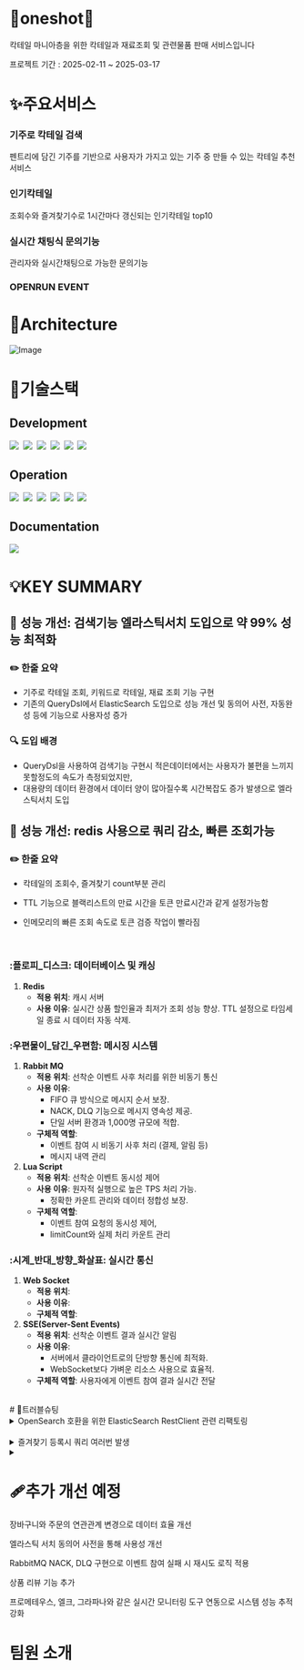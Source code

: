 # 🍹oneshot🍷 
칵테일 마니아층을 위한 칵테일과 재료조회 및 관련물품 판매 서비스입니다

프로젝트 기간 : 2025-02-11 ~ 2025-03-17


# ✨주요서비스
### 기주로 칵테일 검색
펜트리에 담긴 기주를 기반으로 사용자가 가지고 있는 기주 중 만들 수 있는 칵테일 추천서비스
### 인기칵테일
조회수와 즐겨찾기수로 1시간마다 갱신되는 인기칵테일 top10
### 실시간 채팅식 문의기능
관리자와 실시간채팅으로 가능한 문의기능
### OPENRUN EVENT 



#  📌Architecture
![Image](https://github.com/user-attachments/assets/abcbde92-2429-4589-b48f-82d471362266)

# 🔧기술스택

## Development
<img src="https://img.shields.io/badge/Java-007396?style=flat-square&logo=OpenJDK&logoColor=white">&nbsp;
<img src="https://img.shields.io/badge/Redis-DC382D?style=flat-square&logo=redis&logoColor=white">&nbsp;
<img src="https://img.shields.io/badge/MySQL-4479A1?style=flat-square&logo=mysql&logoColor=white">&nbsp;
<img src="https://img.shields.io/badge/Spring Boot-6DB33F?style=flat-square&logo=springboot&logoColor=white">&nbsp;
<img src="https://img.shields.io/badge/Spring-6DB33F?style=flat-square&logo=spring&logoColor=white">&nbsp;
<img src="https://img.shields.io/badge/elasticsearch-%230377CC.svg?style=for-the-badge&logo=elasticsearch&logoColor=white">&nbsp;


## Operation
<img src="https://img.shields.io/badge/Docker-2496ED?style=flat-square&logo=Docker&logoColor=white"/>&nbsp;
<img src="https://img.shields.io/badge/Amazon EC2-FF9900?style=flat-square&logo=amazonec2&logoColor=white">&nbsp;
<img src="https://img.shields.io/badge/Amazon AWS-232F3E?style=flat-square&logo=amazonaws&logoColor=white">&nbsp;
<img src="https://img.shields.io/badge/GitHub Actions-2088FF?style=flat-square&logo=githubactions&logoColor=white">&nbsp;
<img src="https://img.shields.io/badge/git-%23F05033.svg?style=for-the-badge&logo=git&logoColor=white"/>&nbsp;
<img src="https://img.shields.io/badge/github-%23121011.svg?style=for-the-badge&logo=github&logoColor=white"/>&nbsp;


##  Documentation
<img src="https://img.shields.io/badge/jira-%230A0FFF.svg?style=for-the-badge&logo=jira&logoColor=white"/>&nbsp;



# 💡KEY SUMMARY

## 🚀 성능 개선: 검색기능 엘라스틱서치 도입으로 약 99% 성능 최적화

### ✏️ **한줄 요약**
- 기주로 칵테일 조회, 키워드로 칵테일, 재료 조회 기능 구현
- 기존의 QueryDsl에서 ElasticSearch 도입으로 성능 개선 및 동의어 사전, 자동완성 등에 기능으로 사용자성 증가
  </br>
### **🔍 도입 배경**
- QueryDsl을 사용하여 검색기능 구현시 적은데이터에서는 사용자가 불편을 느끼지 못할정도의 속도가 측정되었지만,
- 대용량의 데이터 환경에서 데이터 양이 많아질수록 시간복잡도 증가 발생으로 엘라스틱서치 도입
  </br>

## 🚀 성능 개선: redis 사용으로 쿼리 감소, 빠른 조회가능

### ✏️ **한줄 요약**
- 칵테일의 조회수, 즐겨찾기 count부분 관리
- TTL 기능으로 블랙리스트의 만료 시간을 토큰 만료시간과 같게 설정가능함
- 인메모리의 빠른 조회 속도로 토큰 검증 작업이 빨라짐

  </br>

### :플로피_디스크: **데이터베이스 및 캐싱**
1. **Redis**
   - **적용 위치**: 캐시 서버
   - **사용 이유**: 실시간 상품 할인율과 최저가 조회 성능 향상. TTL 설정으로 타임세일 종료 시 데이터 자동 삭제.
### :우편물이_담긴_우편함: 메시징 시스템
1. **Rabbit MQ**
   - **적용 위치**: 선착순 이벤트 사후 처리를 위한 비동기 통신
   - **사용 이유**:
     - FIFO 큐 방식으로 메시지 순서 보장.
     - NACK, DLQ 기능으로 메시지 영속성 제공.
     - 단일 서버 환경과 1,000명 규모에 적합.
   - **구체적 역할**:
     - 이벤트 참여 시 비동기 사후 처리 (결제, 알림 등)
     -  메시지 내역 관리
2. **Lua Script**
   - **적용 위치**: 선착순 이벤트 동시성 제어
   - **사용 이유**: 원자적 실행으로 높은 TPS 처리 가능.
        - 정확한 카운트 관리와 데이터 정합성 보장.
   - **구체적 역할**:
        - 이벤트 참여 요청의 동시성 제어,
        - limitCount와 실제 처리 카운트 관리
### :시계_반대_방향_화살표: 실시간 통신
1. **Web Socket**
   - **적용 위치**:
   - **사용 이유**:
   - **구체적 역할**:
2. **SSE(Server-Sent Events)**
   - **적용 위치**: 선착순 이벤트 결과 실시간 알림
   - **사용 이유**:
        - 서버에서 클라이언트로의 단방향 통신에 최적화.
      -  WebSocket보다 가벼운 리소스 사용으로 효율적.
   - **구체적 역할**: 사용자에게 이벤트 참여 결과 실시간 전달

</br>
 # 📄트러블슈팅
 <details>
  <summary>OpenSearch 호환을 위한 ElasticSearch RestClient 관련 리팩토링</summary>
   - 배포를 위해 docker-compose로 구동하던 ElasticSearch를 AWS에서 구축할 필요가 생겼다.
- OpenSearch와 ElasticSearch의 호환성이 높다는 정보를 듣고 시도

# 시도1 - OpenSearch 관련 라이브러리로 리팩토링 → `삽질`

- 처음에는 OpenSearch 관련해서 나오는 블로그 글들을 활용해서 리팩토링을 시도했다.
- OS와 ES의 빈이 겹치는 에러가 있어서 아래 코드를 SpringApplication에 추가했다.
- `@SpringBootApplication(exclude = {ElasticsearchDataAutoConfiguration.class})`
- 하지만 여전히 문제가 생겨서 ElasticSearch 의존성을 제거해야 한다는 내용을 보고 리팩터링을 시도했다.
- 하다보니 너무 관련된 변경이 많아졌고 이러면 로컬에서 도커로 테스트할 수 없다는 문제점이 생겼다.
- 호환성이 높다는 말에 의심이 돼서 검색해 본 결과 아래의 글을 찾을 수 있었다.

# 시도2 - RestClient를 수정해서 호환되게 변경

- https://flambeeyoga.tistory.com/entry/Spring-elasticsearch-rest-client-853%EC%97%90-opensearch-%EC%97%B0%EA%B2%B0%ED%95%98%EA%B8%B0
- 이 글에서는 나와 비슷하게 ES로 만들어진 프로젝트를 OS 환경에 배포하려고 하고 있었다.
- 요약하자면 **ES와 OS 모두 Rest API 기반**이기 때문에 OS 라이브러리 의존성 없이도 호환이 가능하다!
- 다만 RestClient를 OS에 맞게 변경할 필요가 있었다.
- 하지만 글과는 다르게 Timeout 예외가 발생

```java
Caused by: org.springframework.dao.DataAccessResourceFailureException: Timeout connecting to [[vpc-oneshot-elasticsearch-qm3januchy4i3zzbovj3hdwneq.ap-northeast-2.es.amazonaws.com/172.31.4.176:9200](http://vpc-oneshot-elasticsearch-qm3januchy4i3zzbovj3hdwneq.ap-northeast-2.es.amazonaws.com/172.31.4.176:9200)]
```

# 시도3 - AWS OpenSearch에 접근할 수 있게 보안 설정 변경

- 일단 AWS의 OS 서비스 도메인은 노드 1개로 단순하게 구성했고 VPC 중 서브넷 하나에 선택했다.
- 하지만 보안 설정과 정책을 아무리 바꿔봐도 로컬 환경과 동일한 VPC에 있는 EC2에서 둘 다 접근이 불가능했다.
- 공식문서를 따라서 OS 도메인을 퍼블릭으로 새로 생성하고 호스트/포트/로그인 정보를 바꾸면서 응답을 받는 데에 성공했다.(OS 도메인 생성 겁나 오래 걸림)
- OS는 퍼블릭일 경우 `세분화된 액세스`와 `https 사용`이 강제되고 → Basic Auth와 SSL + 443포트를 사용해야 한다. → **9200 포트를 고집했던 것이 문제의 원인 중의 하나**였음!
- 퍼블릭 도메인에서 포트와 엔드포인트를 적절하게 설정하니 에러코드지만 응답을 받을 수 있었다.

# 시도 2-1 - 이어서 RestClient를 수정해서 호환되게 변경

- 다음부터는 블로그에 나온 상태코드와 같아서 이어서 진행할 수 있었다.
- 블로그에서는 `RestClient` 빈을 직접 생성하는데 우리 프로젝트는 `ClientConfiguration` 가 설정되어 있었다.
- 자세히는 모르지만 최신버전에서 추천되는 방식으로 여러가지 편의기능을 제공하는 것 같다.
- 아무튼 디버그 모드에서 콜스택을 따라가서 확인한 결과 이 친구를 사용하는 방식은 강제로 Header를 바꿔버려서 헤더를 알맞게 수정해도 OS에서 406 Not Acceptable을 반환한다.
- 또 OS와 호환되기 위해서는 추가적이 헤더가 필요했다.
- 결국 `ClientConfiguration` 을 사용하는 방식으로 힘들다고 판단해서 `ElasticsearchClient`를 직접 반환하는 코드로 변경
- 블로그 내용은 코틀린으로 작성되어 자잘한 삽질들이 있었다…

```java
    @Bean
    public ElasticsearchClient elasticsearchClient() {
        // Basic 인증 설정
        final CredentialsProvider credentialsProvider = new BasicCredentialsProvider();
        credentialsProvider.setCredentials(AuthScope.ANY,
                new UsernamePasswordCredentials(username, password));

        Header[] defaultHeaders = new Header[] {
                new BasicHeader("Content-Type", "application/json")
        };

        // RestClientBuilder에 인증 정보/추가헤더 적용
        RestClientBuilder builder = RestClient
                .builder(new HttpHost(host, port, "https"))
                .setDefaultHeaders(defaultHeaders)
                .setHttpClientConfigCallback(httpClientBuilder ->
                        httpClientBuilder
                                .setDefaultCredentialsProvider(credentialsProvider)
                                .addInterceptorLast(new HttpResponseInterceptor() {
                                    @Override
                                    public void process(HttpResponse response, HttpContext context) throws HttpException, IOException {
                                        response.addHeader("X-Elastic-Product", "Elasticsearch");
                                    }
                                })
                );

        RestClient restClient = builder.build();

        ElasticsearchTransport transport = new RestClientTransport(restClient, new JacksonJsonpMapper(objectMapper));

        return new ElasticsearchClient(transport);
    }
```

- 스프링 앱을 실행하면 정상적으로 OpenSearch에 연결되고 실행이 가능하다…

![Image](https://github.com/user-attachments/assets/c779668a-f73e-4dc7-92fa-650cce5a8dd2)

- 로컬 테스트 환경에서는 여전히 도커의 엘라스틱 서치를 사용해야 하기 때문에 아이디, 비밀번호를 요구하지 않고, HTTPS를 사용하지 않는 빈을 하나 더 만들고 프로필을 이용해서 사용 환경을 구분할 수 있도록 했다.
  <!-- 내용 -->
</details>
</br>
 <details>
  <summary>즐겨찾기 등록시 쿼리 여러번 발생</summary>
문제:
Favorite엔티티에 Uesr객체, Cocktail객체를 참조
User객체 반환 시, Cocktail객체 반환 시, Favorite 객체 저장 시 총 쿼리 세 번 발생
즐겨찾기기 등록은 빈번하게 발생하는 요청인데, 한 번의 요청에 세 번의 쿼리발생은
문제라고 인식
문제해결:
findById 대신 **getReferenceById로 프록시 객체 반환
User: getReferenceById
User는 로그인한 유저이기 때문에, userId가 존재하지 않을 가능성이 없다.
따라서 User객체를 프록시 객체로 반환하게 될 때 발생할 문제가 없다.
Cocktail: findById
Cocktail아이디는 입력받아 사용
따라서, Cocktail객체가 존재하지 않을 가능성이 있다. 
그리고 Cocktail객체의 Count 값을 변경시켜야 해서 칵테일 객체는 필요
대신 Cocktail객체가 존재하는지 확인하는 절차를 먼저 거치도록 함
Exist 쿼리문으로 Cocktail객체의 존재확인을 하고, 없다면 예외 발생
이렇게 함으로써 칵테일 객체가 없을 때 불필요한 쿼리발생 방지
Exist 쿼리는 Count쿼리보다도 가볍기 때문에 적절하다고 판단
(findById - 모든 컬럼 데이터를 가져옴
  count - COUNT를 사용하므로 조건에 맞는 모든 행을 확인
  exist - 조건에 맞는 첫 행 발견 시 즉시 반환)
결론
 User는 프록시 객체로 반환: 쿼리발생 X
Cocktail 존재 여부 확인: 쿼리 발생하나 무척 가벼움, exixt 쿼리발생 1
Cocktail 객체 반환: select 쿼리발생 1
Favorite save: update쿼리 발생 1
쿼리 발생횟수는 3번으로 동일하나, exist 쿼리가 가벼우므로 최적화
레디스에 즐겨찾기 카운트값을 캐싱
칵테일 객체의 즐겨찾기카운트컬럼에 직접 접근할 필요가 없어짐
따라서, Cocktail객체도 프록시객체로 저장해도 됨
User 객체는 로그인한 유저의 디테일 정보이므로, Cocktail 객체는 
exist 쿼리문으로 존재하는지 확인하므로, getReferenceById 객체 참조해도
문제되지 않는다고 판단
결론
 User 프록시 객체로 반환: 쿼리발생 X
Cocktail 존재 여부 확인: 쿼리 발생하나 무척 가벼움, exixt 쿼리발생 1
Cocktail 프록시 객체로 반환: 쿼리발생 X
Favorite save: update쿼리 발생 1
쿼리 발생횟수 2번
**일반적인 findById vs getReferenceById:
findById
CopyUser user = userRepository.findById(1L).get();
// 즉시 SELECT 쿼리 실행
// SELECT * FROM user WHERE id = 1

​
getReferenceById
CopyUser userReference = userRepository.getReferenceById(1L);
// 이 시점에는 쿼리 실행 안 함
// 실제 user 데이터가 필요한 시점에 쿼리 실행

​
작동 방식:
Copy// 1. 프록시 객체만 생성 (쿼리 없음)
User userReference = userRepository.getReferenceById(1L);

// 2. 이 시점에는 id만 가지고 있음
Long userId = userReference.getId();  // 쿼리 발생 안 함

// 3. 실제 데이터가 필요한 시점에 쿼리 발생
String userName = userReference.getName();  // 이때 SELECT 쿼리 발생

​
즐겨찾기 생성시에는:
Copy@Transactional
public FavoriteResponseDto createFavorite(CreateFavoriteSDto dto) {
    // 1. 프록시 User 객체 생성 (쿼리 없음)
    User userReference = userRepository.getReferenceById(dto.getUserId());

    // 2. 레시피 조회 (첫 번째 쿼리)
    Recipe recipe = recipeRepository.findById(dto.getRecipeId())
            .orElseThrow(() -> new NotFoundException(ErrorCode.RECIPE_NOT_FOUND));

    // 3. 즐겨찾기 저장 (두 번째 쿼리)
    // 여기서는 User의 실제 데이터가 필요없고 ID만 필요하므로
    // 추가 쿼리 발생하지 않음
    Favorite favorite = Favorite.from(userReference, recipe);
    favoriteRepository.save(favorite);

    return FavoriteResponseDto.from(favorite);
}
  <!-- 내용 -->
</details>

<details>
  <summary></summary>
	다음과 같이 엘라스틱서치의 인덱스 설정을 직접 해주고 도큐먼트에 파일 위치를 

매핑시켜 주었음에도 키바나에서 인덱스를 확인해 보았을 때 인덱스가 자동으로 생성되지 않는 문제가 발생하였습니다.

![Image](https://github.com/user-attachments/assets/564e19ea-32a5-4cda-82d3-cf86b23d97c9)
![Image](https://github.com/user-attachments/assets/9f1a1960-ad8b-4b37-97a2-e1efc68a0c2a)

 

- 인덱스를 생성하기 위해서는 `elasticeSearchRepository`가 필요하다.
    
    엘라스틱서치의 인덱스 정보를 읽고, 이를 기반으로 인덱스를 생성해 주는 것은 `repository`의 책임인데, `elasticSearchRepository` 인터페이스를 구현하지 않았기 때문에 발생한 이슈였다.
    

## Spring Data ElasticSearch가 인덱스를 자동 생성하는 과정

- 애플리케이션이 실행될 때 엘라스틱서치는  `@document` 에너테이션이 달린 클래스를 읽는다.
- 레포지토리 인터페이스를 구현한 레포지토리가 등록되면서, 레포지토리 내부의 `IndexOperations`를 통해 해당 이름의 인덱스가 이미 존재하는지 확인하고, 존재하지 않으면 `@mapping`, `@Setting`의 path 경로에 있는 파일 내용을 기반으로 인덱스를 생성한다.

repository를 사용하지 않고, `operations`를 사용하여 기능을 구현하고 있었기 때문에, `elasticSearchRepository`의 구현체를 생성하지 않아 `indexOperation`을 통한 인덱스 생성이 자동으로 일어나지 않았기 때문입니다. repository를 사용하지 않으면 `indexOperations` 구현체를 통해 직접 인덱스를 생성해 줘야 한다.
  <!-- 내용 -->
</details>




 # 🩹추가 개선 예정
장바구니와 주문의 연관관계 변경으로 데이터 효율 개선

엘라스틱 서치 동의어 사전을 통해 사용성 개선

RabbitMQ NACK, DLQ 구현으로 이벤트 참여 실패 시 재시도 로직 적용

상품 리뷰 기능 추가

프로메테우스, 엘크, 그라파나와 같은 실시간 모니터링 도구 연동으로 시스템 성능 추적 강화 

# 팀원 소개
 
  




 
